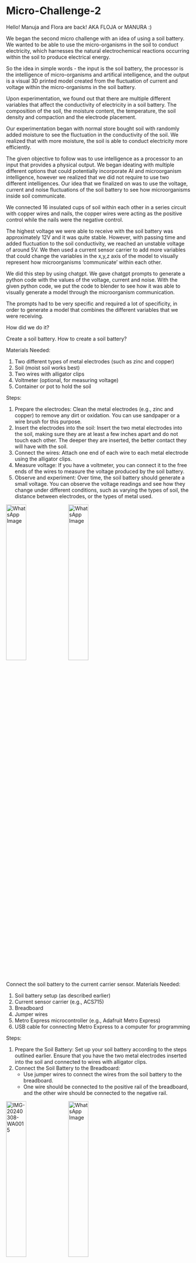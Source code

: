 # Micro-Challenge-2

Hello!
Manuja and Flora are back! AKA FLOJA or MANURA :)

We began the second micro challenge with an idea of using a soil battery. We wanted to be able to use the micro-organisms in the soil to conduct electricity, which harnesses the natural electrochemical reactions occurring within the soil to produce electrical energy.

So the idea in simple words - the input is the soil battery, the processor is the intelligence of micro-organisms and artifical intelligence, and the output is a visual 3D printed model created from the fluctuation of current and voltage within the micro-organisms in the soil battery.

Upon experimentation, we found out that there are multiple different variables that affect the conductivity of electricity in a soil battery. The composition of the soil, the moisture content, the temperature, the soil density and compaction and the electrode placement. 

Our experimentation began with normal store bought soil with randomly added moisture to see the fluctuation in the conductivity of the soil. We realized that with more moisture, the soil is able to conduct electricity more efficiently. 

The given objective to follow was to use intelligence as a processor to an input that provides a physical output. We began ideating with multiple different options that could potentially incorporate AI and microorganism intelligence, however we realized that we did not require to use two different intelligences. Our idea that we finalized on was to use the voltage, current and noise fluctuations of the soil battery to see how microorganisms inside soil communicate. 

We connected 16 insulated cups of soil within each other in a series circuit with copper wires and nails, the copper wires were acting as the positive control while the nails were the negative control.

The highest voltage we were able to receive with the soil battery was approximately 12V and it was quite stable. However, with passing time and added fluctuation to the soil conductivity, we reached an unstable voltage of around 5V. We then used a current sensor carrier to add more variables that could change the variables in the x,y,z axis of the model to visually represent how microorganisms ‘communicate’ within each other. 

We did this step by using chatgpt. We gave chatgpt prompts to generate a python code with the values of the voltage, current and noise. With the given python code, we put the code to blender to see how it was able to visually generate a model through the microorganism communication. 

The prompts had to be very specific and required a lot of specificity, in order to generate a model that combines the different variables that we were receiving. 

How did we do it?

Create a soil battery. How to create a soil battery? 

Materials Needed:
1. Two different types of metal electrodes (such as zinc and copper)
2. Soil (moist soil works best)
3. Two wires with alligator clips
4. Voltmeter (optional, for measuring voltage)
5. Container or pot to hold the soil

Steps:
1. Prepare the electrodes: Clean the metal electrodes (e.g., zinc and copper) to remove any dirt or oxidation. You can use sandpaper or a wire brush for this purpose.
2. Insert the electrodes into the soil: Insert the two metal electrodes into the soil, making sure they are at least a few inches apart and do not touch each other. The deeper they are inserted, the better contact they will have with the soil.
3. Connect the wires: Attach one end of each wire to each metal electrode using the alligator clips.
4. Measure voltage: If you have a voltmeter, you can connect it to the free ends of the wires to measure the voltage produced by the soil battery. 
5. Observe and experiment: Over time, the soil battery should generate a small voltage. You can observe the voltage readings and see how they change under different conditions, such as varying the types of soil, the distance between electrodes, or the types of metal used.

 <img src="WhatsApp Image 2024-03-08 at 12.59.25_a627a23a.jpg" alt="WhatsApp Image" width="33%">   <img src="IMG-20240308-WA0012.jpg" alt="WhatsApp Image" width="33%">


Connect the soil battery to the current carrier sensor. 
Materials Needed:
1. Soil battery setup (as described earlier)
2. Current sensor carrier (e.g., ACS715)
3. Breadboard
4. Jumper wires
5. Metro Express microcontroller (e.g., Adafruit Metro Express)
6. USB cable for connecting Metro Express to a computer for programming

Steps:
1. Prepare the Soil Battery: Set up your soil battery according to the steps outlined earlier. Ensure that you have the two metal electrodes inserted into the soil and connected to wires with alligator clips.
2. Connect the Soil Battery to the Breadboard:
   - Use jumper wires to connect the wires from the soil battery to the breadboard. 
   - One wire should be connected to the positive rail of the breadboard, and the other wire should be connected to the negative rail.

<img src="IMG-20240308-WA0015.jpg" alt="IMG-20240308-WA0015" width="33%"> <img src="WhatsApp Image 2024-03-08 at 12.59.25_af2f5d52.jpg" alt="WhatsApp Image" width="33%">


Code to read soil battery current: code found on internet, lost the site but we will find it again

float V;      // Voltage variable
float I;      // Current variable
float Iav;    // Current average variable
float noise;  // Noise variable
int n;        // Counter variable
int R;        // Raw ADC reading variable
int Rav;      // Raw Average ADC reading variable

const int analogInPin = A0;    // Analog input pin connected to the ACS724 output
float voltageReference = 5.0;  // Voltage reference for the Arduino (in volts)
//float sensitivity = 0.066;     // Sensitivity of the ACS724 sensor (mV per A)
float sensitivity = 66;
void setup() {
  Serial.begin(9600);  // Initialize serial communication
}

void loop() {
  for (n = 0; n < 10; n++) {      // Do 10 times over
    V = analogRead(analogInPin);  // Read the voltage on the A0 pin
    R = V;                        // Set R equal to the raw ADC value
    delay(10);

    V = (V / 1023.0) * 5000;  // Convert the digital ADC value to millivolts (5V)
    I = V / sensitivity;      // Convert the sensor voltage reading to Amps
    V = V/1000;
    I = I;
    Serial.print("V = ");
    Serial.print(V);
    Serial.print(" V\t");  // Print voltage
    Serial.print("I = ");
    Serial.print(I);
    Serial.println(" mA");  // Print current

    Iav = Iav + I;  // Sum up the ten current measurements
    Rav = Rav + R;  // Sum up the ten digital ADC measurements

    if (n == 9) {      // If at the tenth measurement, take the average
      Iav = Iav / 10;  // Calculate the average current
      Rav = Rav / 10;  // Calculate the average digital ADC reading

      // Calculate noise (standard deviation)
      noise = 0;
      for (int i = 0; i < 10; i++) {
        V = analogRead(analogInPin);
        R = V;
        delay(10);
        V = (V / 1023.0) * 5000;
        I = V / sensitivity;
        noise += pow(I - Iav, 2);
      }
      noise = sqrt(noise / 10);

      Serial.print("Iav = ");
      Serial.print(Iav);  // Print out the average current value
      Serial.print("\tNoise = ");
      Serial.println(noise);  // Print out the noise value

      Iav = 0;  // Reset the Iav value for the next run
      Rav = 0;  // Reset the Rav value for the next run
      delay(2000);
    }
  }
}


4. Connect the Current Sensor Carrier to the Breadboard:
   - Place the current sensor carrier (e.g., ACS712) on the breadboard.
   - Connect its power pins (VCC and GND) to the respective power rails on the breadboard using jumper wires.
   - Connect the output pin of the current sensor carrier to a free row on the breadboard.
5. Connect the Metro Express Microcontroller:
   - Connect the Metro Express microcontroller to the breadboard using jumper wires.
   - Connect the 5V and GND pins of the Metro Express to the respective power rails on the breadboard.
   - Connect a digital input pin (e.g., pin 13) of the Metro Express to the output pin of the current sensor carrier.
6. Program the Metro Express:
   - Write a program for the Metro Express microcontroller that reads the output of the current sensor carrier and performs any desired actions based on the current readings. You may need to install libraries for interfacing with the current sensor carrier.
   - Upload the program to the Metro Express using the Arduino IDE or CircuitPython.
7. Test the Setup:
   - Power on the Metro Express microcontroller.
   - Monitor the current readings from the soil battery using the current sensor carrier. You can use the serial monitor in your programming environment to view the readings.

<img src="Model Image 1.png" alt="IMAGE 6" width="33%"> <img src="Model Image 2.png" alt="IMAGE 6" width="33%"> <img src="Model GIF.gif" alt="IMAGE 6" width="33%"> <img src="Model image with code.png" alt="IMAGE 6" width="33%"> 



Take the readings from the current carrier sensor and develop a python code - prompting it such that with the readings provided, the model creates changes and varies as the fluctuation in the microorganisms occurs.






